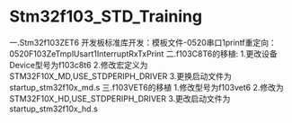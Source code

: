 # Stm32f103_STD_Training
一.Stm32f103ZET6 开发板标准库开发：模板文件-0520串口1printf重定向：0520F103ZeTmplUsart1InterruptRxTxPrint
二.f103C8T6的移植:
1.更改设备Device型号为f103c8t6 2.修改宏定义为STM32F10X_MD,USE_STDPERIPH_DRIVER 3.更换启动文件为startup_stm32f10x_md.s 
三.f103VET6的移植
1.修改型号为f103vet6 2.修改为 STM32F10X_HD,USE_STDPERIPH_DRIVER 3.更改启动文件为startup_stm32f10x_hd.s
